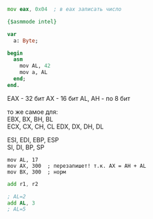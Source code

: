 ```asm
mov eax, 0x04  ; в eax записать число
```

```pascal
{$asmmode intel}

var
  a: Byte;

begin
  asm
    mov AL, 42
    mov a, AL
  end;
end.
```

<!-- EAX [                [   AH   |   AL   ]]] -->

EAX - 32 бит
AX - 16 бит
AL, AH - по 8 бит

то же самое для:   
EBX, BX, BH, BL  
ECX, CX, CH, CL
EDX, DX, DH, DL

ESI, EDI, EBP, ESP  
 SI,  DI,  BP,  SP

```
mov AL, 17
mov AX, 300  ; перезапишет! т.к. AX = AH + AL
mov BX, 300  ; норм
```

```asm
add r1, r2

; AL=2
add AL, 3
; AL=5
```